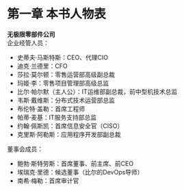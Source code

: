 # 第一章 本书人物表
**无极限零部件公司**  
企业经管人员：  
- 史蒂夫·马斯特斯：CEO、代理CIO
- 迪克·兰德里：CFO
- 莎拉·莫尔顿：零售运营部高级副总裁
- 玛姬·李：零售项目管理部高级总监
- 比尔·帕尔默（主人公）：IT运维部副总裁，前中型机技术总监
- 韦斯·戴维斯：分布式技术运营部总监
- 布伦特·盖勒：首席工程师
- 帕蒂·麦基：IT服务支持部总监
- 约翰·佩斯凯：首席信息安全官（CISO）
- 克里斯·阿勒斯：应用程序开发部副总裁

董事会成员：
- 鲍勃·斯特劳斯：首席董事、前主席、前CEO
- 埃瑞克·里德：候选董事（比尔的DevOps导师）
- 南希·梅勒：首席审计官